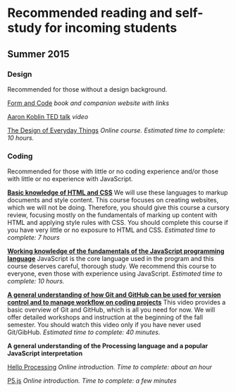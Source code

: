 # Recommended reading and self-study for incoming students
## Summer 2015

### Design
Recommended for those without a design background. 

[Form and Code](http://amzn.com/1568989377)
*book and companion website with links*

[Aaron Koblin TED talk](https://www.ted.com/talks/aaron_koblin)
*video*

[The Design of Everyday Things](https://www.udacity.com/course/intro-to-the-design-of-everyday-things--design101)
*Online course. Estimated time to complete: 10 hours.*

### Coding
Recommended for those with little or no coding experience and/or those with little or no experience with JavaScript. 

**[Basic knowledge of HTML and CSS](http://www.codecademy.com/tracks/web)**
We will use these languages to markup documents and style content. This course focuses on creating websites, which we will not be doing. Therefore, you should give this course a cursory review, focusing mostly on the fundamentals of marking up content with HTML and applying style rules with CSS. You should complete this course if you have very little or no exposure to HTML and CSS. 
*Estimated time to complete: 7 hours*

**[Working knowledge of the fundamentals of the JavaScript programming language](http://www.codecademy.com/tracks/javascript)**
JavaScript is the core language used in the program and this course deserves careful, thorough study. We recommend this course to everyone, even those with experience using JavaScript. 
*Estimated time to complete: 10 hours.*

**[A general understanding of how Git and GitHub can be used for version control and to manage workflow on coding projects](https://youtu.be/DVDLoe_2MBc)**
This video provides a basic overview of Git and GitHub, which is all you need for now. We will offer detailed workshops and instruction at the beginning of the fall semester. You should watch this video only if you have never used Git/GibHub. 
*Estimated time to complete: 40 minutes.*

**A general understanding of the Processing language and a popular JavaScript interpretation**

[Hello Processing](http://hello.processing.org/)
*Online introduction. Time to complete: about an hour*
 
[P5.js](http://hello.p5js.org/)
*Online introduction. Time to complete: a few minutes*
 

